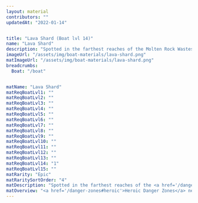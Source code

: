 ```yaml
---
layout: material
contributors: ""
updatedAt: "2022-01-14"


title: "Lava Shard (Boat lvl 14)"
name: "Lava Shard"
description: "Spotted in the farthest reaches of the Molten Rock Wastes Danger Zone and marked on your map - Heroic Danger Zones need to be unlocked by progressing the Story Quests"
imageUrl: "/assets/img/boat-materials/lava-shard.png"
matImageUrl: "/assets/img/boat-materials/lava-shard.png"
breadcrumbs:
  Boat: "/boat"


matName: "Lava Shard"
matReqBoatLvl1: ""
matReqBoatLvl2: ""
matReqBoatLvl3: ""
matReqBoatLvl4: ""
matReqBoatLvl5: ""
matReqBoatLvl6: ""
matReqBoatLvl7: ""
matReqBoatLvl8: ""
matReqBoatLvl9: ""
matReqBoatLvl10: ""
matReqBoatLvl11: ""
matReqBoatLvl12: ""
matReqBoatLvl13: ""
matReqBoatLvl14: "1"
matReqBoatLvl15: ""
matRarity: "Epic"
matRaritySortOrder: "4"
matDescription: "Spotted in the farthest reaches of the <a href='/danger-zones#heroic'>Heroic Molten Rock Danger Zone</a> and marked on your map"
matOverview: "<a href='/danger-zones#heroic'>Heroic Danger Zones</a> need to be unlocked by progressing the <a href='/story'>Story Quests</a>"
---
```



